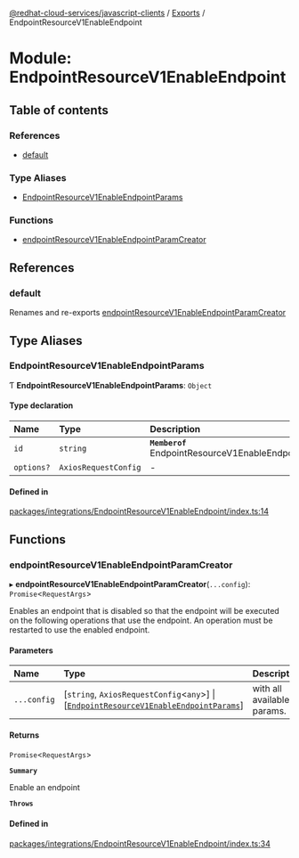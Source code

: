 [@redhat-cloud-services/javascript-clients](../README.md) / [Exports](../modules.md) / EndpointResourceV1EnableEndpoint

# Module: EndpointResourceV1EnableEndpoint

## Table of contents

### References

- [default](EndpointResourceV1EnableEndpoint.md#default)

### Type Aliases

- [EndpointResourceV1EnableEndpointParams](EndpointResourceV1EnableEndpoint.md#endpointresourcev1enableendpointparams)

### Functions

- [endpointResourceV1EnableEndpointParamCreator](EndpointResourceV1EnableEndpoint.md#endpointresourcev1enableendpointparamcreator)

## References

### default

Renames and re-exports [endpointResourceV1EnableEndpointParamCreator](EndpointResourceV1EnableEndpoint.md#endpointresourcev1enableendpointparamcreator)

## Type Aliases

### EndpointResourceV1EnableEndpointParams

Ƭ **EndpointResourceV1EnableEndpointParams**: `Object`

#### Type declaration

| Name | Type | Description |
| :------ | :------ | :------ |
| `id` | `string` | **`Memberof`** EndpointResourceV1EnableEndpointApi |
| `options?` | `AxiosRequestConfig` | - |

#### Defined in

[packages/integrations/EndpointResourceV1EnableEndpoint/index.ts:14](https://github.com/RedHatInsights/javascript-clients/blob/main/packages/integrations/EndpointResourceV1EnableEndpoint/index.ts#L14)

## Functions

### endpointResourceV1EnableEndpointParamCreator

▸ **endpointResourceV1EnableEndpointParamCreator**(`...config`): `Promise`\<`RequestArgs`\>

Enables an endpoint that is disabled so that the endpoint will be executed on the following operations that use the endpoint. An operation must be restarted to use the enabled endpoint.

#### Parameters

| Name | Type | Description |
| :------ | :------ | :------ |
| `...config` | [`string`, `AxiosRequestConfig`\<`any`\>] \| [[`EndpointResourceV1EnableEndpointParams`](EndpointResourceV1EnableEndpoint.md#endpointresourcev1enableendpointparams)] | with all available params. |

#### Returns

`Promise`\<`RequestArgs`\>

**`Summary`**

Enable an endpoint

**`Throws`**

#### Defined in

[packages/integrations/EndpointResourceV1EnableEndpoint/index.ts:34](https://github.com/RedHatInsights/javascript-clients/blob/main/packages/integrations/EndpointResourceV1EnableEndpoint/index.ts#L34)
